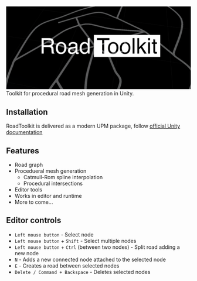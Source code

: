 ![RoadToolkit](Example.png)
Toolkit for procedural road mesh generation in Unity.

## Installation

RoadToolkit is delivered as a modern UPM package, follow [official Unity documentation](https://docs.unity3d.com/Manual/upm-ui-giturl.html)

## Features
- Road graph
- Procedueral mesh generation
  - Catmull-Rom spline interpolation
  - Procedural intersections
- Editor tools
- Works in editor and runtime
- More to come...

## Editor controls
- `Left mouse button` - Select node
- `Left mouse button` + `Shift` - Select multiple nodes
- `Left mouse button` + `Ctrl` (between two nodes) - Split road adding a new node
- `N` - Adds a new connected node attached to the selected node
- `E` - Creates a road between selected nodes
- `Delete / Command + Backspace` - Deletes selected nodes
